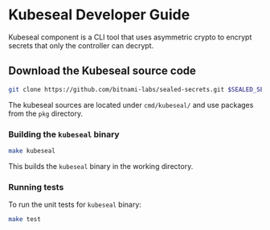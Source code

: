# Kubeseal Developer Guide

Kubeseal component is a CLI tool that uses asymmetric crypto to encrypt secrets that only the controller can decrypt.

## Download the Kubeseal source code

```bash
git clone https://github.com/bitnami-labs/sealed-secrets.git $SEALED_SECRETS_DIR
```

The kubeseal sources are located under `cmd/kubeseal/` and use packages from the `pkg` directory.

### Building the `kubeseal` binary

```bash
make kubeseal
```

This builds the `kubeseal` binary in the working directory.

### Running tests

To run the unit tests for `kubeseal` binary:

```bash
make test
```

